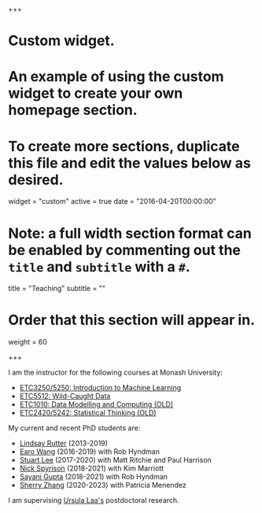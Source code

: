 +++
# Custom widget.
# An example of using the custom widget to create your own homepage section.
# To create more sections, duplicate this file and edit the values below as desired.
widget = "custom"
active = true
date = "2016-04-20T00:00:00"

# Note: a full width section format can be enabled by commenting out the `title` and `subtitle` with a `#`.
title = "Teaching"
subtitle = ""

# Order that this section will appear in.
weight = 60

+++

I am the instructor for the following courses at Monash University:

- [ETC3250/5250: Introduction to Machine Learning](https://iml.numbat.space)
- [ETC5512: Wild-Caught Data](https://wcd.numbat.space)
- [ETC1010: Data Modelling and Computing (OLD)](https://github.com/dicook/Data_Modelling_and_Computing)
- [ETC2420/5242: Statistical Thinking (OLD)](https://github.com/dicook/Statistical_Thinking)

My current and recent PhD students are:

- [Lindsay Rutter](https://github.com/lrutter) (2013-2019)
- [Earo Wang](https://earo.me) (2016-2019) with Rob Hyndman
- [Stuart Lee](https://github.com/sa-lee) (2017-2020) with Matt Ritchie and Paul Harrison
- [Nick Spyrison](https://github.com/nspyrison) (2018-2021) with Kim Marriott
- [Sayani Gupta](https://github.com/Sayani07) (2018-2021) with Rob Hyndman
- [Sherry Zhang](https://github.com/huizezhang-sherry) (2020-2023) with Patricia Menendez

I am supervising [Ursula Laa's](https://uschilaa.github.io) postdoctoral research. 
